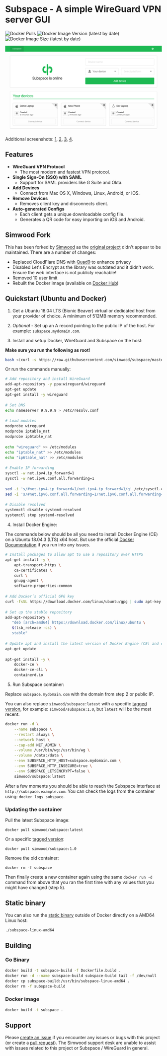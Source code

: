 # Subspace - A simple WireGuard VPN server GUI

![Docker Pulls](https://img.shields.io/docker/pulls/simwood/subspace)
![Docker Image Version (latest by date)](https://img.shields.io/docker/v/simwood/subspace?sort=date)
![Docker Image Size (latest by date)](https://img.shields.io/docker/image-size/simwood/subspace)

![Screenshot](screenshot.png)

Additional screenshots: [1](screenshot1.png), [2](screenshot2.png), [3](screenshot3.png), [4](screenshot4.png).

## Features

* **WireGuard VPN Protocol**
  * The most modern and fastest VPN protocol.
* **Single Sign-On (SSO) with SAML**
  * Support for SAML providers like G Suite and Okta.
* **Add Devices**
  * Connect from Mac OS X, Windows, Linux, Android, or iOS.
* **Remove Devices**
  * Removes client key and disconnects client.
* **Auto-generated Configs**
  * Each client gets a unique downloadable config file.
  * Generates a QR code for easy importing on iOS and Android.

## Simwood Fork

This has been forked by [Simwood](https://simwood.com) as the [original project](https://github.com/subspacecloud/subspace) didn't appear to be maintained. There are a number of changes:

* Replaced CloudFlare DNS with [Quad9](https://www.quad9.net) to enhance privacy
* Disabled Let's Encrypt as the library was outdated and it didn't work. Ensure the web interface is not publicly reachable!
* Removed 10 user limit
* Rebuilt the Docker image (available on [Docker Hub](https://hub.docker.com/r/simwood/subspace))

## Quickstart (Ubuntu and Docker)

1. Get a Ubuntu 18.04 LTS (Bionic Beaver) virtual or dedicated host from your provider of choice. A minimum of 512MB memory recommended.

2. *Optional* - Set up an A record pointing to the public IP of the host. For example: `subspace.mydomain.com`.

3. Install and setup Docker, WireGuard and Subspace on the host:

**Make sure you run the following as root!**

```bash
bash <(curl -s https://raw.githubusercontent.com/simwood/subspace/master/ubuntu_install.sh)
```

Or run the commands manually:

```bash
# Add repository and install WireGuard
add-apt-repository -y ppa:wireguard/wireguard
apt-get update
apt-get install -y wireguard

# Set DNS
echo nameserver 9.9.9.9 > /etc/resolv.conf

# Load modules
modprobe wireguard
modprobe iptable_nat
modprobe ip6table_nat

echo "wireguard" >> /etc/modules
echo "iptable_nat" >> /etc/modules
echo "ip6table_nat" >> /etc/modules

# Enable IP forwarding
sysctl -w net.ipv4.ip_forward=1
sysctl -w net.ipv6.conf.all.forwarding=1

sed -i 's/#net.ipv4.ip_forward=1/net.ipv4.ip_forward=1/g' /etc/sysctl.conf
sed -i 's/#net.ipv6.conf.all.forwarding=1/net.ipv6.conf.all.forwarding=1/g' /etc/sysctl.conf

# Disable resolved
systemctl disable systemd-resolved
systemctl stop systemd-resolved
```

4. Install Docker Engine:

The commands below should be all you need to install Docker Engine (CE) on a Ubuntu 18.04.3 (LTS) x64 host. But use the official [Docker Documentation](https://docs.docker.com/install/linux/docker-ce/ubuntu/) if you run into any issues.

```bash
# Install packages to allow apt to use a repository over HTTPS
apt-get install -y \
    apt-transport-https \
    ca-certificates \
    curl \
    gnupg-agent \
    software-properties-common

# Add Docker’s official GPG key
curl -fsSL https://download.docker.com/linux/ubuntu/gpg | sudo apt-key add -

# Set up the stable repository
add-apt-repository \
   "deb [arch=amd64] https://download.docker.com/linux/ubuntu \
   $(lsb_release -cs) \
   stable"

# Update apt and install the latest version of Docker Engine (CE) and containerd
apt-get update

apt-get install -y \
    docker-ce \
    docker-ce-cli \
    containerd.io
```

5. Run Subspace container:

Replace `subspace.mydomain.com` with the domain from step 2 or public IP.

You can also replace `simwood/subspace:latest` with a specific [tagged version](https://hub.docker.com/r/simwood/subspace/tags), for example: `simwood/subspace:1.0`, but `latest` will be the most recent.

```bash
docker run -d \
    --name subspace \
    --restart always \
    --network host \
    --cap-add NET_ADMIN \
    --volume /usr/bin/wg:/usr/bin/wg \
    --volume /data:/data \
    --env SUBSPACE_HTTP_HOST=subspace.mydomain.com \
    --env SUBSPACE_HTTP_INSECURE=true \
    --env SUBSPACE_LETSENCRYPT=false \
    simwood/subspace:latest
```

After a few moments you should be able to reach the Subspace interface at `http://subspace.example.com`. You can check the logs from the container using: `docker logs subspace`.

### Updating the container

Pull the latest Subspace image:

```
docker pull simwood/subspace:latest
```

Or a specific [tagged version](https://hub.docker.com/r/simwood/subspace/tags):

```
docker pull simwood/subspace:1.0
```

Remove the old container:

```
docker rm -f subspace
```

Then finally create a new container again using the same `docker run -d` command from above that you ran the first time with any values that you might have changed (step 5).

## Static binary

You can also run the [static binary](https://github.com/simwood/subspace/blob/master/subspace-linux-amd64) outside of Docker directly on a AMD64 Linux host:

```bash
./subspace-linux-amd64
```

## Building

### Go Binary

```bash
docker build -t subspace-build -f Dockerfile.build .
docker run -d --name subspace-build subspace-build tail -f /dev/null
docker cp subspace-build:/usr/bin/subspace-linux-amd64 .
docker rm -f subspace-build
```

### Docker image

```bash
docker build -t subspace .
```

## Support

Please [create an issue](https://github.com/simwood/subspace/issues/new) if you encounter any issues or bugs with this project (or create a [pull request](https://github.com/simwood/subspace/pulls)). The Simwood support desk are unable to assist with issues related to this project or Subspace / WireGuard in general.
